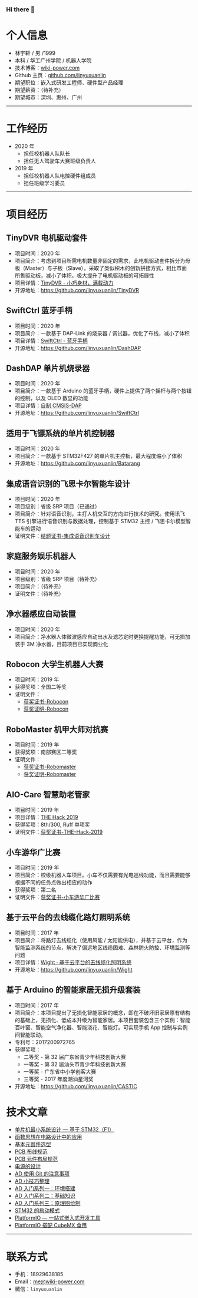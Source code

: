 ### Hi there 👋


# 个人信息

- 林宇轩 / 男 /1999
- 本科 / 华工广州学院 / 机器人学院
- 技术博客：[wiki-power.com](https://wiki-power.com)
- Github 主页：[github.com/linyuxuanlin](http://github.com/linyuxuanlin)
- 期望职位：嵌入式研发工程师、硬件型产品经理
- 期望薪资：（待补充）
- 期望城市：深圳、惠州、广州

---

# 工作经历

- 2020 年
  - 担任校机器人队队长
  - 担任无人驾驶车大赛班级负责人
- 2019 年
  - 担任校机器人队电控硬件组成员
  - 担任班级学习委员

---

# 项目经历

## TinyDVR 电机驱动套件

- 项目时间：2020 年
- 项目简介：考虑到项目所需电机数量非固定的需求，此电机驱动套件拆分为母板（Master）与子板（Slave），采取了类似积木的创新拼接方式，相比市面所售驱动板，减小了体积，极大提升了电机驱动板的可拓展性
- 项目详情：[TinyDVR - 小巧身材，满载动力](https://wiki-power.com/post/%E7%94%B5%E8%B7%AF%E8%AE%BE%E8%AE%A1/TinyDVR-%E5%B0%8F%E5%B7%A7%E8%BA%AB%E6%9D%90%EF%BC%8C%E6%BB%A1%E8%BD%BD%E5%8A%A8%E5%8A%9B.html)
- 开源地址：<https://github.com/linyuxuanlin/TinyDVR>

## SwiftCtrl 蓝牙手柄

- 项目时间：2020 年
- 项目简介：一款基于 DAP-Link 的烧录器 / 调试器，优化了布线，减小了体积
- 项目详情：[SwiftCtrl - 蓝牙手柄](https://wiki-power.com/post/%E7%94%B5%E8%B7%AF%E8%AE%BE%E8%AE%A1/SwiftCtrl-%E8%93%9D%E7%89%99%E6%89%8B%E6%9F%84.html)
- 开源地址：<https://github.com/linyuxuanlin/DashDAP>

## DashDAP 单片机烧录器

- 项目时间：2020 年
- 项目简介：一款基于 Arduino 的蓝牙手柄，硬件上提供了两个摇杆与两个按钮的控制，以及 OLED 数显的功能
- 项目详情：[自制 CMSIS-DAP](https://wiki-power.com/post/%E7%94%B5%E8%B7%AF%E8%AE%BE%E8%AE%A1/%E8%87%AA%E5%88%B6CMSIS-DAP.html)
- 开源地址：<https://github.com/linyuxuanlin/SwiftCtrl>

## 适用于飞镖系统的单片机控制器

- 项目时间：2020 年
- 项目简介：一款基于 STM32F427 的单片机主控板，最大程度缩小了体积
- 开源地址：<https://github.com/linyuxuanlin/Batarang>

## 集成语音识别的飞思卡尔智能车设计

- 项目时间：2020 年
- 项目级别：省级 SRP 项目（已通过）
- 项目简介：针对语音识别，主打人机交互的方向进行技术的研究。使用讯飞 TTS 引擎进行语音识别与数据处理，控制基于 STM32 主控 / 飞思卡尔模型智能车的运动
- 证明文件：[结题证书-集成语音识别车设计](https://wiki-media-1253965369.cos.ap-guangzhou.myqcloud.com/doc/certificate-of-award/%E7%BB%93%E9%A2%98%E8%AF%81%E4%B9%A6-%E9%9B%86%E6%88%90%E8%AF%AD%E9%9F%B3%E8%AF%86%E5%88%AB%E7%9A%84%E9%A3%9E%E6%80%9D%E5%8D%A1%E5%B0%94%E6%99%BA%E8%83%BD%E8%BD%A6%E8%AE%BE%E8%AE%A1.jpg)

## 家庭服务娱乐机器人

- 项目时间：2020 年
- 项目级别：省级 SRP 项目（待补充）
- 项目简介：（待补充）
- 证明文件：（待补充）

## 净水器感应自动装置

- 项目时间：2020 年
- 项目简介：净水器人体微波感应自动出水及滤芯定时更换提醒功能，可无损加装于 3M 净水器，目前项目已实现商业化

## Robocon 大学生机器人大赛

- 项目时间：2019 年
- 获得奖项：全国二等奖
- 证明文件：
  - [获奖证书-Robocon](https://wiki-media-1253965369.cos.ap-guangzhou.myqcloud.com/doc/certificate-of-award/获奖证书-第十八届全国大学生机器人大赛-Robocon.jpg)
  - [获奖证明-Robocon](https://wiki-media-1253965369.cos.ap-guangzhou.myqcloud.com/doc/certificate-of-award/获奖证明-Robomaster-Robocon.pdf)

## RoboMaster 机甲大师对抗赛

- 项目时间：2019 年
- 获得奖项：南部赛区二等奖
- 证明文件：
  - [获奖证书-Robomaster](https://wiki-media-1253965369.cos.ap-guangzhou.myqcloud.com/doc/certificate-of-award/获奖证书-第十八届全国大学生机器人大赛-Robomaster.pdf)
  - [获奖证明-Robomaster](https://wiki-media-1253965369.cos.ap-guangzhou.myqcloud.com/doc/certificate-of-award/获奖证明-Robomaster-Robocon.pdf)

## AIO-Care 智慧助老管家

- 项目时间：2019 年
- 项目详情：[THE Hack 2019](https://wiki-power.com/post/%E6%AF%94%E8%B5%9B%E7%BB%8F%E5%8E%86/THEHack2019.html)
- 获得奖项：8th/300, Ruff 单项奖
- 证明文件：[获奖证书-THE-Hack-2019](https://wiki-media-1253965369.cos.ap-guangzhou.myqcloud.com/doc/certificate-of-award/%E8%8E%B7%E5%A5%96%E8%AF%81%E4%B9%A6-THE-Hack-2019.jpg)

## 小车游华广比赛

- 项目时间：2019 年
- 项目简介：校级机器人车项目。小车不仅需要有光电巡线功能，而且需要能够根据不同的任务点做出相应的动作
- 获得奖项：第二名
- 证明文件：[获奖证书-小车游华广比赛](https://wiki-media-1253965369.cos.ap-guangzhou.myqcloud.com/doc/certificate-of-award/%E8%8E%B7%E5%A5%96%E8%AF%81%E4%B9%A6-%E6%9C%BA%E5%99%A8%E4%BA%BA%E5%B0%8F%E8%BD%A6%E6%B8%B8%E5%8D%8E%E5%B9%BF%E6%AF%94%E8%B5%9B.jpg)

## 基于云平台的去线缆化路灯照明系统

- 项目时间：2017 年
- 项目简介：将路灯去线缆化（使用风能 / 太阳能供电），并基于云平台，作为智能监测系统的节点，解决了偏远地区线缆困难、森林防火防控、环境监测等问题
- 项目详情：[Wight · 基于云平台的去线缆化照明系统](<https://wiki-power.com/post/%E6%AF%94%E8%B5%9B%E7%BB%8F%E5%8E%86/Hack.init().html>)
- 开源地址：<https://github.com/linyuxuanlin/Wight>

## 基于 Arduino 的智能家居无损升级套装

- 项目时间：2017 年
- 项目简介：本项目提出了无损化智能家居的概念，即在不破坏旧家居原有结构的基础上，无损化、低成本升级为智能家居。本项目套装包含三个实例：智能百叶窗、智能空气净化器、智能浇花、智能灯。可实现手机 App 控制与实例间智能联动。
- 专利号：2017200972765
- 获得奖项：
  - 二等奖 - 第 32 届广东省青少年科技创新大赛
  - 一等奖 - 第 32 届汕头市青少年科技创新大赛
  - 一等奖 - 广东省中小学创客大赛
  - 三等奖 - 2017 年度潮汕星河奖
- 开源地址：<https://github.com/linyuxuanlin/CASTIC>

# 技术文章

- [单片机最小系统设计 — 基于 STM32（F1）](https://wiki-power.com/post/%E7%94%B5%E8%B7%AF%E8%AE%BE%E8%AE%A1/%E5%8D%95%E7%89%87%E6%9C%BA%E6%9C%80%E5%B0%8F%E7%B3%BB%E7%BB%9F%E8%AE%BE%E8%AE%A1%E2%80%94%E5%9F%BA%E4%BA%8ESTM32%EF%BC%88F1%EF%BC%89.html)
- [函数思想在电路设计中的应用](https://wiki-power.com/post/%E7%94%B5%E8%B7%AF%E8%AE%BE%E8%AE%A1/%E5%87%BD%E6%95%B0%E6%80%9D%E6%83%B3%E5%9C%A8%E7%94%B5%E8%B7%AF%E8%AE%BE%E8%AE%A1%E4%B8%AD%E7%9A%84%E5%BA%94%E7%94%A8.html)
- [基本元器件选型](https://wiki-power.com/post/%E7%94%B5%E8%B7%AF%E8%AE%BE%E8%AE%A1/%E5%9F%BA%E6%9C%AC%E5%85%83%E5%99%A8%E4%BB%B6%E9%80%89%E5%9E%8B.html)
- [PCB 布线规范](https://wiki-power.com/post/%E7%94%B5%E8%B7%AF%E8%AE%BE%E8%AE%A1/PCB%E5%B8%83%E7%BA%BF%E8%A7%84%E8%8C%83.html)
- [PCB 元件布局规范](https://wiki-power.com/post/%E7%94%B5%E8%B7%AF%E8%AE%BE%E8%AE%A1/PCB%E5%85%83%E4%BB%B6%E5%B8%83%E5%B1%80%E8%A7%84%E8%8C%83.html)
- [电源的设计](https://wiki-power.com/post/%E7%94%B5%E8%B7%AF%E8%AE%BE%E8%AE%A1/%E7%94%B5%E6%BA%90%E7%9A%84%E8%AE%BE%E8%AE%A1.html)
- [AD 使用 Git 的注意事项](https://wiki-power.com/post/%E7%94%B5%E8%B7%AF%E8%AE%BE%E8%AE%A1/AD%E4%BD%BF%E7%94%A8Git%E7%9A%84%E6%B3%A8%E6%84%8F%E4%BA%8B%E9%A1%B9.html)
- [AD 小技巧整理](https://wiki-power.com/post/%E7%94%B5%E8%B7%AF%E8%AE%BE%E8%AE%A1/AD%E5%B0%8F%E6%8A%80%E5%B7%A7%E6%95%B4%E7%90%86.html)
- [AD 入门系列一：环境搭建](https://wiki-power.com/post/%E7%94%B5%E8%B7%AF%E8%AE%BE%E8%AE%A1/AD%E5%85%A5%E9%97%A8%E7%B3%BB%E5%88%97%E4%B8%80%EF%BC%9A%E7%8E%AF%E5%A2%83%E6%90%AD%E5%BB%BA.html)
- [AD 入门系列二：基础知识](https://wiki-power.com/post/%E7%94%B5%E8%B7%AF%E8%AE%BE%E8%AE%A1/AD%E5%85%A5%E9%97%A8%E7%B3%BB%E5%88%97%E4%BA%8C%EF%BC%9A%E5%9F%BA%E7%A1%80%E7%9F%A5%E8%AF%86.html)
- [AD 入门系列三：原理图绘制](https://wiki-power.com/post/%E7%94%B5%E8%B7%AF%E8%AE%BE%E8%AE%A1/AD%E5%85%A5%E9%97%A8%E7%B3%BB%E5%88%97%E4%B8%89%EF%BC%9A%E5%8E%9F%E7%90%86%E5%9B%BE%E7%BB%98%E5%88%B6.html)
- [STM32 的启动模式](https://wiki-power.com/post/%E5%B5%8C%E5%85%A5%E5%BC%8F%E5%BC%80%E5%8F%91/STM32%E7%9A%84%E5%90%AF%E5%8A%A8%E6%A8%A1%E5%BC%8F.html)
- [PlatformIO — 一站式嵌入式开发工具](https://wiki-power.com/post/%E5%B5%8C%E5%85%A5%E5%BC%8F%E5%BC%80%E5%8F%91/PlatformIO%E2%80%94%E4%B8%80%E7%AB%99%E5%BC%8F%E5%B5%8C%E5%85%A5%E5%BC%8F%E5%BC%80%E5%8F%91%E5%B7%A5%E5%85%B7.html)
- [PlatformIO 搭配 CubeMX 食用](https://wiki-power.com/post/%E5%B5%8C%E5%85%A5%E5%BC%8F%E5%BC%80%E5%8F%91/PlatformIO%E6%90%AD%E9%85%8DCubeMX%E9%A3%9F%E7%94%A8.html)

---

# 联系方式

- 手机：18929638185
- Email：me@wiki-power.com
- 微信：`linyuxuanlin`




<!--
**linyuxuanlin/linyuxuanlin** is a ✨ _special_ ✨ repository because its `README.md` (this file) appears on your GitHub profile.

Here are some ideas to get you started:

- 🔭 I’m currently working on ...
- 🌱 I’m currently learning ...
- 👯 I’m looking to collaborate on ...
- 🤔 I’m looking for help with ...
- 💬 Ask me about ...
- 📫 How to reach me: ...
- 😄 Pronouns: ...
- ⚡ Fun fact: ...
-->
